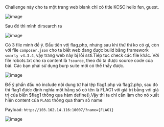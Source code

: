 Challenge này cho ta một trang web blank chỉ có title KCSC hello fen, guest.

![image](https://github.com/Llam-a/TTV-KCSC/assets/115911041/4b79d98b-9238-4649-963d-241af0fafdba)

Sau đó thì mình dirsearch ra

![image](https://github.com/Llam-a/TTV-KCSC/assets/115911041/e79885c2-3b65-4913-af65-af00d8a0b2d5)

Có 3 file mình để ý. Đầu tiên với flag.php, nhưng sau khi thử thì ko có gì, còn với file `composer.json` cho ta biết web đang được build bằng framework `smarty v4.3.4`, vậy trang web này bị lỗi ssti.Tiếp tục check các file khác. Với file robots.txt cho ra content là `?source`, theo đó ta được source code của bài. Các bạn phải sử dụng burp suite mới có thể thấy được.

![image](https://github.com/Llam-a/TTV-KCSC/assets/115911041/09710cdf-4d7a-4dec-8d5e-f76214c30c5b)

Đế ý phần đầu nó include nội dung từ hai tệp flag1.php và flag2.php, sau đó thì flag1 được định nghĩa một hằng số có tên là FLAG1 với giá trị bằng với giá trị của biến $flag1 thông qua hàm define().Vậy thì ta chỉ cần làm cho nó xuất hiện content của `FLAG1` thông qua tham số name

Payload: `http://103.162.14.116:10007/?name={FLAG1}`

![image](https://github.com/Llam-a/TTV-KCSC/assets/115911041/5de94b91-14bf-4cc1-90dd-ac80c576d799)
